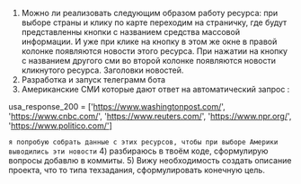 1) Можно ли реализовать следующим образом работу ресурса: при выборе страны и клику по карте переходим на страничку, где будут представленны кнопки с названием средства массовой информации. И уже при клике на кнопку в этом же окне в правой колонке появляются новости этого ресурса. При нажатии на кнопку с названием другого сми во второй колонке появляются новости кликнутого ресурса. Заголовки новостей. 
2) Разработка и запуск телеграмм бота
3) Американские СМИ которые дают ответ на автоматический запрос : 

usa_response_200 = ['https://www.washingtonpost.com/', 'https://www.cnbc.com/', 'https://www.reuters.com/', 'https://www.npr.org/', 'https://www.politico.com/']

`я попробую собрать данные с этих ресурсов, чтобы при выборе Америки выводились эти новости`
4) разбираюсь в твоём коде, сформулирую вопросы добавлю в коммиты. 
5) Вижу необходимость создать описание проекта, что то типа техзадания, сформулировать конечную цель.
